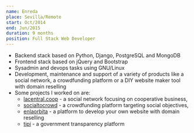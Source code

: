 ```yaml
---
name: Enreda
place: Sevilla/Remote
start: Oct/2014
end: Jun/2015
duration: 9 months
position: Full Stack Web Developer
---
```


* Backend stack based on Python, Django, PostgreSQL and MongoDB
* Frontend stack based on jQuery and Bootstrap
* Sysadmin and devops tasks using GNU/Linux
* Development, maintenance and support of a variety of products like a social network, a crowdfunding platform or a DIY website maker tool with domain reselling
* Some projects I worked on are:
   * [lacentral.coop](http://lacentral.coop/) - a social network focusing on cooperative business,
   * [socialtocrowd](http://socialtocrowd.org/) - a crowdfunding platform targeting social objectives,
   * [enlaorbita](https://enlaorbita.com/) - a platform to develop your own website with domain reselling
   * [tipi](http://tipiciudadano.es/) - a government transparency platform

